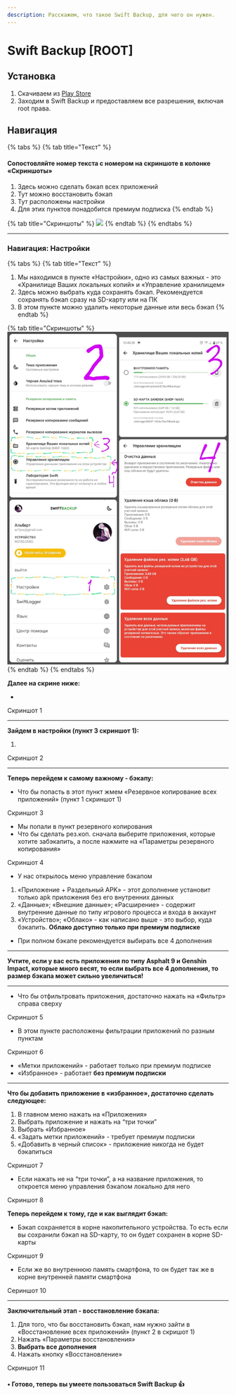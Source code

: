 ```yaml
---
description: Расскажем, что такое Swift Backup, для чего он нужен.
---
```


# Swift Backup \[ROOT]

## Установка

1. Скачиваем из [Play Store](https://play.google.com/store/apps/details?id=org.swiftapps.swiftbackup)
2. Заходим в Swift Backup и предоставляем все разрешения, включая root права.



## Навигация

{% tabs %}
{% tab title="Текст" %}
#### Сопостовляйте номер текста с номером на скриншоте в колонке «Скриншоты»

1. Здесь можно сделать бэкап всех приложений
2. Тут можно восстановить бэкап
3. Тут расположены настройки
4. Для этих пунктов понадобится премиум подписка
{% endtab %}

{% tab title="Скриншоты" %}
![](https://telegra.ph/file/b0a2c17d460c5a970eea8.jpg)
{% endtab %}
{% endtabs %}

***

### Навигация: Настройки

{% tabs %}
{% tab title="Текст" %}


1. Мы находимся в пункте «Настройки», одно из самых важных - это «Хранилище Ваших локальных копий» и «Управление хранилищем»
2. Здесь можно выбрать куда сохранять бэкап. Рекомендуется сохранять бэкап сразу на SD-карту или на ПК
3. В этом пункте можно удалить некоторые данные или весь бэкап
{% endtab %}

{% tab title="Скриншоты" %}
![](../.gitbook/assets/image.png)
{% endtab %}
{% endtabs %}





**Далее на скрине ниже:**

*

Скриншот 1

***

**Зайдем в настройки (пункт 3 скриншот 1):**

1.

Скриншот 2

***

**Теперь перейдем к самому важному - бэкапу:**

* Что бы попасть в этот пункт жмем «Резервное копирование всех приложений» (пункт 1 скриншот 1)

Скриншот 3

* Мы попали в пункт резервного копирования
* Что бы сделать рез.коп. сначала выберите приложения, которые хотите забэкапить, а после нажмите на «Параметры резервного копирования»

Скриншот 4

* У нас открылось меню управление бэкапом

1. «Приложение + Раздельный APK» - этот дополнение установит только apk приложения без его внутренних данных
2. «Данные»; «Внешние данные»; «Расширение» - содержит внутренние данные по типу игрового процесса и входа в аккаунт
3. «Устройство»; «Облако» - как написано выше - это выбор, куда бэкапить. **Облако доступно только при премиум подписке**

* При полном бэкапе рекомендуется выбирать все 4 дополнения

***

**Учтите, если у вас есть приложения по типу Asphalt 9 и Genshin Impact, которые много весят, то если выбрать все 4 дополнения, то размер бэкапа может сильно увеличиться!**

***

* Что бы отфильтровать приложения, достаточно нажать на «Фильтр» справа сверху

Скриншот 5

* В этом пункте расположены фильтрации приложений по разным пунктам

Скриншот 6

* «Метки приложений» - работает только при премиум подписке
* «Избранное» - работает **без премиум подписки**

***

**Что бы добавить приложение в «избранное», достаточно сделать следующее:**

1. В главном меню нажать на «Приложения»
2. Выбрать приложение и нажать на “три точки”
3. Выбрать «Избранное»
4. «Задать метки приложений» - требует премиум подписки
5. «Добавить в черный список» - приложение никогда не будет бэкапиться

Скриншот 7

* Если нажать не на “три точки”, а на название приложения, то откроется меню управления бэкапом локально для него

Скриншот 8

**Теперь перейдем к тому, где и как выглядит бэкап:**

* Бэкап сохраняется в корне накопительного устройства. То есть если вы сохранили бэкап на SD-карту, то он будет сохранен в корне SD-карты

Скриншот 9

* Если же во внутреннюю память смартфона, то он будет так же в корне внутренней памяти смартфона

Сериншот 10

***

**Заключительный этап - восстановление бэкапа:**

1. Для того, что бы восстановить бэкап, нам нужно зайти в «Восстановление всех приложений» (пункт 2 в скришот 1)
2. Нажать «Параметры восстановления»
3. **Выбрать все дополнения**
4. Нажать кнопку «Восстановление»

Скриншот 11

#### • Готово, теперь вы умеете пользоваться Swift Backup 👍 <a href="#gotovo-teper-vy-umeete-polzovatsya-swift-backup" id="gotovo-teper-vy-umeete-polzovatsya-swift-backup"></a>
